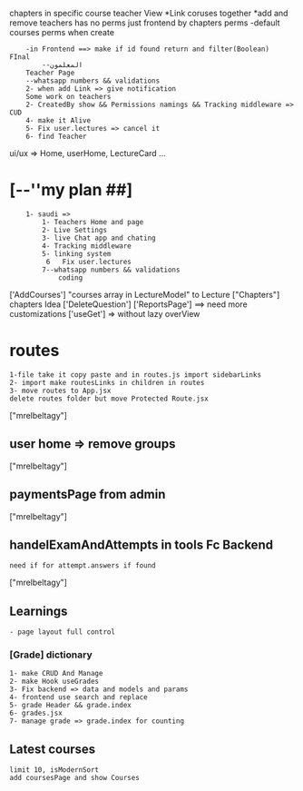 chapters in specific course
    teacher View
        *Link coruses together
        *add and remove teachers has no perms just frontend by chapters perms
        -default courses perms when create

        -in Frontend ==> make if id found return and filter(Boolean)
    FInal
            --المعلمون
        Teacher Page
        --whatsapp numbers && validations
        2- when add Link => give notification
        Some work on teachers
        2- CreatedBy show && Permissions namings && Tracking middleware => CUD
        4- make it Alive
        5- Fix user.lectures => cancel it
        6- find Teacher

ui/ux => Home, userHome, LectureCard ...

# [--''my plan ##]
        1- saudi =>
            1- Teachers Home and page
            2- Live Settings
            3- live Chat app and chating
            4- Tracking middleware
            5- linking system
             6   Fix user.lectures
            7--whatsapp numbers && validations
                coding

['AddCourses'] "courses array in LectureModel" to Lecture
["Chapters"] chapters Idea
['DeleteQuestion'] 
['ReportsPage'] ==> need more customizations
['useGet'] => without lazy
overView

# routes
    1-file take it copy paste and in routes.js import sidebarLinks
    2- import make routesLinks in children in routes
    3- move routes to App.jsx
    delete routes folder but move Protected Route.jsx
["mrelbeltagy"]

## user home => remove groups
["mrelbeltagy"]


## paymentsPage from admin
["mrelbeltagy"]

## handelExamAndAttempts in tools Fc Backend
    need if for attempt.answers if found
["mrelbeltagy"]

## Learnings
    - page layout full control
### [Grade] dictionary
    1- make CRUD And Manage
    2- make Hook useGrades
    3- Fix backend => data and models and params
    4- frontend use search and replace
    5- grade Header && grade.index
    6- grades.jsx
    7- manage grade => grade.index for counting

## Latest courses
    limit 10, isModernSort
    add coursesPage and show Courses